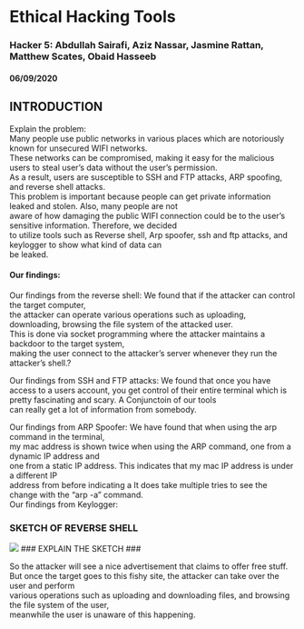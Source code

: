 # Ethical Hacking Tools #  


### Hacker 5: Abdullah Sairafi, Aziz Nassar, Jasmine Rattan, Matthew Scates, Obaid Hasseeb ###
#### 06/09/2020 ####

## INTRODUCTION ##
Explain the problem:  
Many people use public networks in various places which are notoriously known for unsecured WIFI networks.  
These networks can be compromised, making it easy for the malicious users to steal user’s data without the user’s permission.   
As a result, users are susceptible to SSH and FTP attacks, ARP spoofing, and reverse shell attacks.   
This problem is important because people can get private information leaked and stolen. Also, many people are not  
aware of how damaging the public WIFI connection could be to the user’s sensitive information. Therefore, we decided   
to utilize tools such as Reverse shell, Arp spoofer, ssh and ftp attacks, and keylogger to show what kind of data can  
be leaked.  


#### Our findings: ####
Our findings from the reverse shell: We found that if the attacker can control the target computer,   
the attacker can operate various operations such as uploading, downloading, browsing the file system of the attacked user.   
This is done via socket programming where the attacker maintains a backdoor to the target system,   
making the user connect to the attacker’s server whenever they run the attacker’s shell.?  

Our findings from SSH and FTP attacks: We found that once you have access to a users account, 
you get control of their entire terminal which is pretty fascinating and scary. A Conjunctoin of our tools  
can really get a lot of information from somebody.  

Our findings from ARP Spoofer: We have found that when using the arp command in the terminal,      
my mac address is shown twice when using the ARP command, one from a dynamic IP address and     
one from a static IP address. This indicates that my mac IP address is under a different IP     
address from before indicating a It does take multiple tries to see the change with the “arp -a” command.    
Our findings from Keylogger:   


### SKETCH OF REVERSE SHELL  ###

<img src = "https://scontent-sjc3-1.xx.fbcdn.net/v/t1.15752-9/102394859_575458426706668_5572030561150967953_n.jpg?_nc_cat=104&_nc_sid=b96e70&_nc_ohc=F2f5ZHcc9H8AX-WekMd&_nc_ht=scontent-sjc3-1.xx&oh=42a9af5beb016a4e0846a51231dda5f8&oe=5F03F42B" />
### EXPLAIN THE SKETCH  ###

So the attacker will see a nice advertisement that claims to offer free stuff.   
But once the target goes to this fishy site, the attacker can take over the user and perform  
various operations such as uploading and downloading files, and browsing the file system of the user,   
meanwhile the user is unaware of this happening.   


